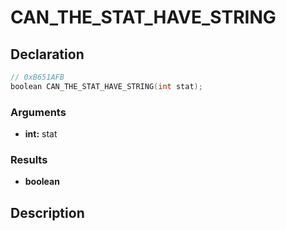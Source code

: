 # CAN_THE_STAT_HAVE_STRING

## Declaration
```cpp
// 0xB651AFB
boolean CAN_THE_STAT_HAVE_STRING(int stat);
```

### Arguments
- **int:** stat

### Results
- **boolean**

## Description

